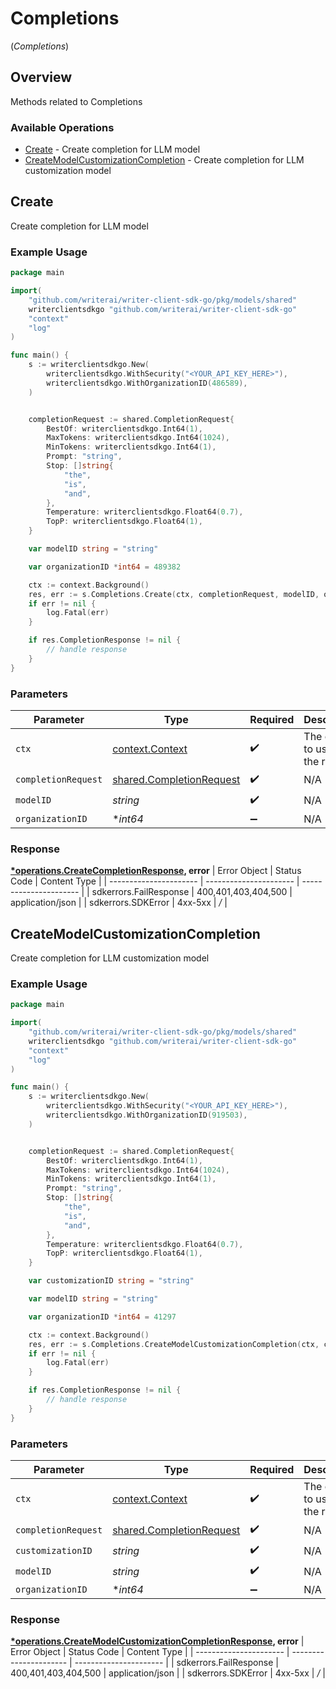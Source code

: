 # Completions
(*Completions*)

## Overview

Methods related to Completions

### Available Operations

* [Create](#create) - Create completion for LLM model
* [CreateModelCustomizationCompletion](#createmodelcustomizationcompletion) - Create completion for LLM customization model

## Create

Create completion for LLM model

### Example Usage

```go
package main

import(
	"github.com/writerai/writer-client-sdk-go/pkg/models/shared"
	writerclientsdkgo "github.com/writerai/writer-client-sdk-go"
	"context"
	"log"
)

func main() {
    s := writerclientsdkgo.New(
        writerclientsdkgo.WithSecurity("<YOUR_API_KEY_HERE>"),
        writerclientsdkgo.WithOrganizationID(486589),
    )


    completionRequest := shared.CompletionRequest{
        BestOf: writerclientsdkgo.Int64(1),
        MaxTokens: writerclientsdkgo.Int64(1024),
        MinTokens: writerclientsdkgo.Int64(1),
        Prompt: "string",
        Stop: []string{
            "the",
            "is",
            "and",
        },
        Temperature: writerclientsdkgo.Float64(0.7),
        TopP: writerclientsdkgo.Float64(1),
    }

    var modelID string = "string"

    var organizationID *int64 = 489382

    ctx := context.Background()
    res, err := s.Completions.Create(ctx, completionRequest, modelID, organizationID)
    if err != nil {
        log.Fatal(err)
    }

    if res.CompletionResponse != nil {
        // handle response
    }
}
```

### Parameters

| Parameter                                                                | Type                                                                     | Required                                                                 | Description                                                              |
| ------------------------------------------------------------------------ | ------------------------------------------------------------------------ | ------------------------------------------------------------------------ | ------------------------------------------------------------------------ |
| `ctx`                                                                    | [context.Context](https://pkg.go.dev/context#Context)                    | :heavy_check_mark:                                                       | The context to use for the request.                                      |
| `completionRequest`                                                      | [shared.CompletionRequest](../../pkg/models/shared/completionrequest.md) | :heavy_check_mark:                                                       | N/A                                                                      |
| `modelID`                                                                | *string*                                                                 | :heavy_check_mark:                                                       | N/A                                                                      |
| `organizationID`                                                         | **int64*                                                                 | :heavy_minus_sign:                                                       | N/A                                                                      |


### Response

**[*operations.CreateCompletionResponse](../../pkg/models/operations/createcompletionresponse.md), error**
| Error Object           | Status Code            | Content Type           |
| ---------------------- | ---------------------- | ---------------------- |
| sdkerrors.FailResponse | 400,401,403,404,500    | application/json       |
| sdkerrors.SDKError     | 4xx-5xx                | */*                    |

## CreateModelCustomizationCompletion

Create completion for LLM customization model

### Example Usage

```go
package main

import(
	"github.com/writerai/writer-client-sdk-go/pkg/models/shared"
	writerclientsdkgo "github.com/writerai/writer-client-sdk-go"
	"context"
	"log"
)

func main() {
    s := writerclientsdkgo.New(
        writerclientsdkgo.WithSecurity("<YOUR_API_KEY_HERE>"),
        writerclientsdkgo.WithOrganizationID(919503),
    )


    completionRequest := shared.CompletionRequest{
        BestOf: writerclientsdkgo.Int64(1),
        MaxTokens: writerclientsdkgo.Int64(1024),
        MinTokens: writerclientsdkgo.Int64(1),
        Prompt: "string",
        Stop: []string{
            "the",
            "is",
            "and",
        },
        Temperature: writerclientsdkgo.Float64(0.7),
        TopP: writerclientsdkgo.Float64(1),
    }

    var customizationID string = "string"

    var modelID string = "string"

    var organizationID *int64 = 41297

    ctx := context.Background()
    res, err := s.Completions.CreateModelCustomizationCompletion(ctx, completionRequest, customizationID, modelID, organizationID)
    if err != nil {
        log.Fatal(err)
    }

    if res.CompletionResponse != nil {
        // handle response
    }
}
```

### Parameters

| Parameter                                                                | Type                                                                     | Required                                                                 | Description                                                              |
| ------------------------------------------------------------------------ | ------------------------------------------------------------------------ | ------------------------------------------------------------------------ | ------------------------------------------------------------------------ |
| `ctx`                                                                    | [context.Context](https://pkg.go.dev/context#Context)                    | :heavy_check_mark:                                                       | The context to use for the request.                                      |
| `completionRequest`                                                      | [shared.CompletionRequest](../../pkg/models/shared/completionrequest.md) | :heavy_check_mark:                                                       | N/A                                                                      |
| `customizationID`                                                        | *string*                                                                 | :heavy_check_mark:                                                       | N/A                                                                      |
| `modelID`                                                                | *string*                                                                 | :heavy_check_mark:                                                       | N/A                                                                      |
| `organizationID`                                                         | **int64*                                                                 | :heavy_minus_sign:                                                       | N/A                                                                      |


### Response

**[*operations.CreateModelCustomizationCompletionResponse](../../pkg/models/operations/createmodelcustomizationcompletionresponse.md), error**
| Error Object           | Status Code            | Content Type           |
| ---------------------- | ---------------------- | ---------------------- |
| sdkerrors.FailResponse | 400,401,403,404,500    | application/json       |
| sdkerrors.SDKError     | 4xx-5xx                | */*                    |
